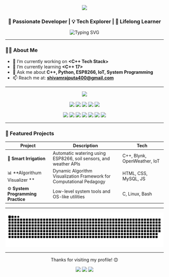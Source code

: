 <p align="center">
  <img src="https://capsule-render.vercel.app/api?type=waving&color=0:00c6ff,100:0072ff&height=200&section=header&text=Hi%20I'm%20Shivam%20Rajput&fontSize=40&fontColor=ffffff&animation=fadeIn&fontAlignY=35" />
</p>



<h3 align="center">🚀 Passionate Developer | 💡 Tech Explorer | 🌱 Lifelong Learner</h3>

<p align="center">
  <img src="https://readme-typing-svg.demolab.com?font=Fira+Code&pause=1000&center=true&vCenter=true&width=435&lines=Welcome+to+my+GitHub!;I'm+a+curious+programmer;Love+Open+Source+%F0%9F%9A%80;Building+cool+projects!" alt="Typing SVG" />
</p>

---

### 👨‍💻 About Me

- 🔭 I’m currently working on **<C++ Tech Stack>**
- 🌱 I’m currently learning **<C++ 17>**
- 💬 Ask me about **C++, Python, ESP8266, IoT, System Programming**
- 📫 Reach me at: **shivamrajputa400@gmail.com**

---


<p align="center">
  <img src="https://skillicons.dev/icons?i=cpp,c,js,nodejs,react,mysql,python,git,linux,arduino&theme=dark" />
</p>

<p align="center">
  <img src="https://img.shields.io/badge/Kali%20Linux-268BEE?style=for-the-badge&logo=kalilinux&logoColor=white" />
  <img src="https://img.shields.io/badge/Wireshark-1679A7?style=for-the-badge&logo=wireshark&logoColor=white" />
    <img src="https://img.shields.io/badge/PortSwigger%20-FF6F00?style=for-the-badge&logo=burpsuite&logoColor=white" />
  <img src="https://img.shields.io/badge/Metasploit-2E8B57?style=for-the-badge&logo=metasploit&logoColor=white" />
  <img src="https://img.shields.io/badge/Burp%20Suite-FF6F00?style=for-the-badge&logo=burpsuite&logoColor=white" />
</p>
<p align="center">
<img src="https://img.shields.io/badge/GemOS-181718?style=for-the-badge&logo=cplusplus&logoColor=white" />
  <img src="https://img.shields.io/badge/Vim-019733?style=for-the-badge&logo=vim&logoColor=white" />
  <img src="https://img.shields.io/badge/Nginx-009639?style=for-the-badge&logo=nginx&logoColor=white" />
<img src="https://img.shields.io/badge/Embedded%20Systems-444444?style=for-the-badge&logo=raspberrypi&logoColor=00ff41" />
  <img src="https://img.shields.io/badge/Bash-4EAA25?style=for-the-badge&logo=gnubash&logoColor=white" />
  <img src="https://img.shields.io/badge/IoT-444444?style=for-the-badge&logo=raspberrypi&logoColor=00ff41" />
  <img src="https://img.shields.io/badge/DVWA-000000?style=for-the-badge&logo=php&logoColor=white" />
</p>



---


### 📂 Featured Projects

| Project | Description | Tech |
|--------|-------------|------|
| 🚜 **Smart Irrigation** | Automatic watering using ESP8266, soil sensors, and weather APIs | C++, Blynk, OpenWeather, IoT |
| 📊 **Algorithum Visualizer ** | Dynamic Algorithm Visualization Framework for Computational Pedagogy| HTML, CSS, MySQL, JS |
| ⚙️ **System Programming Practice** | Low-level system tools and OS-like utilities | C, Linux, Bash |

---
<p align="center">
  <img src="https://raw.githubusercontent.com/shivamrajputa400/shivamrajputa400/output/github-snake-dark.svg" alt="GitHub Snake"/>
</p>

---

<p align="center">Thanks for visiting my profile! 😊</p> 
<p align="center">
  <a href="https://www.linkedin.com/in/shivam-rajput-23a695201" target="_blank"><img src="https://img.shields.io/badge/-LinkedIn-%230077B5?style=for-the-badge&logo=linkedin&logoColor=white"/></a>
  <a href="shivamrajputa400@gmail.com"><img src="https://img.shields.io/badge/-Email-%23333?style=for-the-badge&logo=gmail&logoColor=white"/></a>
  <a href="https://github.com/shivamrajputa400" target="_blank"><img src="https://img.shields.io/badge/-GitHub-181717?style=for-the-badge&logo=github&logoColor=white"/></a>
</p>

